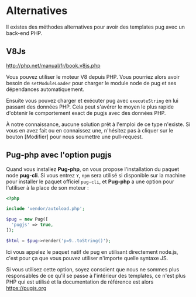 # Alternatives

Il existes des méthodes alternatives pour avoir des templates pug
avec un back-end PHP.

## V8Js

http://php.net/manual/fr/book.v8js.php

Vous pouvez utiliser le moteur V8 depuis PHP. Vous pourriez alors
avoir besoin de `setModuleLoader` pour charger le module node de pug
et ses dépendances automatiquement.

Ensuite vous pouvez charger et exécuter pug avec `executeString`
en lui passant des données PHP. Cela peut s'avérer le moyen
le plus rapide d'obtenir le comportement exact de pugjs avec
des données PHP.

À notre connaissance, aucune solution prêt à l'emploi de ce
type n'existe. Si vous en avez fait ou en connaissez une,
n'hésitez pas à cliquer sur le bouton [Modifier] pour nous
soumettre une pull-request.

## Pug-php avec l'option pugjs

Quand vous installez **Pug-php**, on vous propose l'installation
du paquet node **pug-cli**. Si vous entrez `Y`, `npm` sera
utilisé si disponible sur la machine pour installer le paquet
officiel `pug-cli`, et **Pug-php** a une option pour l'utiliser
à la place de son moteur :

```php
<?php

include 'vendor/autoload.php';

$pug = new Pug([
  'pugjs' => true,
]);

$html = $pug->render('p=9..toString()');
```

Ici vous appelez le paquet natif de pug en utilisant
directement node.js, c'est pour ça que vous pouvez utiliser
n'importe quelle syntaxe JS.

Si vous utilisez cette option, soyez conscient que nous ne
sommes plus responsables de ce qu'il se passe à l'intérieur
des templates, ce n'est plus PHP qui est utilisé et la
documentation de référence est alors https://pugjs.org
